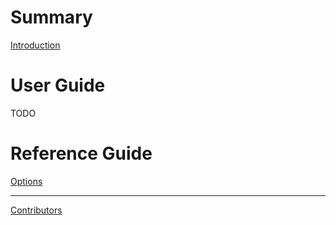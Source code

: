 # Summary

[Introduction](README.md)

# User Guide

TODO

# Reference Guide

[Options](options.md)

______________________________________________________________________

[Contributors](contributors.md)
